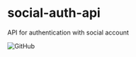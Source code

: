 # social-auth-api
API for authentication with social account

![GitHub](https://img.shields.io/github/license/filipewelton/social-auth-api?style=flat-square)
